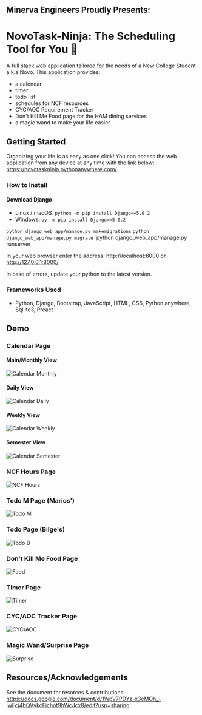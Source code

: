 ## Minerva Engineers Proudly Presents:
# NovoTask-Ninja: The Scheduling Tool for You 🫵

A full stack web application tailored for the needs of a New College Student a.k.a Novo. This application provides:
* a calendar
* timer
* todo list
* schedules for NCF resources
* CYC/AOC Requirement Tracker
* Don't Kill Me Food page for the HAM dining services
* a magic wand to make your life easier

## Getting Started

Organizing your life is as easy as one click! You can access the web application from any device at any time with the link below:
https://novotaskninja.pythonanywhere.com/

### How to Install
#### Download Django
* Linux / macOS:
`python -m pip install Django==5.0.2`
* Windows:
`py -m pip install Django==5.0.2`

`python django_web_app/manage.py makemigrations`
`python django_web_app/manage.py migrate`
`python django_web_app/manage.py runserver

In your web browser enter the address: http://localhost:8000 or http://127.0.0.1:8000/

In case of errors, update your python to the latest version.

### Frameworks Used
* Python, Django, Bootstrap, JavaScript, HTML, CSS, Python anywhere, Sqllite3, Preact

## Demo
### Calendar Page
#### Main/Monthly View
![Calendar Monthly](https://github.com/marios-petrov/NovoTask-Ninja/blob/456b227b6168be1e0d25ec3ff5ab924174a18a06/NovoTaskNinja/static/screenshots/Calendar_monthly.png)
#### Daily View
![Calendar Daily](https://github.com/marios-petrov/NovoTask-Ninja/blob/456b227b6168be1e0d25ec3ff5ab924174a18a06/NovoTaskNinja/static/screenshots/Calendar_daily.png)
#### Weekly View
![Calendar Weekly](https://github.com/marios-petrov/NovoTask-Ninja/blob/456b227b6168be1e0d25ec3ff5ab924174a18a06/NovoTaskNinja/static/screenshots/Calendar_weekly.png)
#### Semester View
![Calendar Semester](https://github.com/marios-petrov/NovoTask-Ninja/blob/456b227b6168be1e0d25ec3ff5ab924174a18a06/NovoTaskNinja/static/screenshots/Calendar_semesterly.png)

### NCF Hours Page
![NCF Hours](https://github.com/marios-petrov/NovoTask-Ninja/blob/456b227b6168be1e0d25ec3ff5ab924174a18a06/NovoTaskNinja/static/screenshots/NCFHours.png)

### Todo M Page (Marios')
![Todo M](https://github.com/marios-petrov/NovoTask-Ninja/blob/456b227b6168be1e0d25ec3ff5ab924174a18a06/NovoTaskNinja/static/screenshots/TodoM.png)

### Todo Page (Bilge's)
![Todo B](https://github.com/marios-petrov/NovoTask-Ninja/blob/456b227b6168be1e0d25ec3ff5ab924174a18a06/NovoTaskNinja/static/screenshots/Todo.png)

### Don't Kill Me Food Page
![Food](https://github.com/marios-petrov/NovoTask-Ninja/blob/456b227b6168be1e0d25ec3ff5ab924174a18a06/NovoTaskNinja/static/screenshots/Food.png)

### Timer Page
![Timer](https://github.com/marios-petrov/NovoTask-Ninja/blob/456b227b6168be1e0d25ec3ff5ab924174a18a06/NovoTaskNinja/static/screenshots/Timer.png)

### CYC/AOC Tracker Page
![CYC/AOC](https://github.com/marios-petrov/NovoTask-Ninja/blob/456b227b6168be1e0d25ec3ff5ab924174a18a06/NovoTaskNinja/static/screenshots/CYCReq.png)

### Magic Wand/Surprise Page
![Surprise](https://github.com/marios-petrov/NovoTask-Ninja/blob/456b227b6168be1e0d25ec3ff5ab924174a18a06/NovoTaskNinja/static/screenshots/Surprise.png)

## Resources/Acknowledgements
See the document for resorces & contributions: https://docs.google.com/document/d/1WpV7PDYz-x3eMOh_-jwFcj4bQVykcFichot9hWcJcx8/edit?usp=sharing
